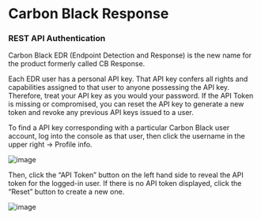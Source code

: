 # Carbon Black Response

### REST API Authentication

Carbon Black EDR (Endpoint Detection and Response) is the new name for the product formerly called CB Response.

Each EDR user has a personal API key. That API key confers all rights and capabilities assigned to that user to anyone possessing the API key. Therefore, treat your API key as you would your password. If the API Token is missing or compromised, you can reset the API key to generate a new token and revoke any previous API keys issued to a user.

To find a API key corresponding with a particular Carbon Black user account, log into the console as that user, then click the username in the upper right -> Profile info.

![image](https://user-images.githubusercontent.com/58112539/192383514-32b5765a-39bb-4226-98c5-06c1372fd874.png)

Then, click the “API Token” button on the left hand side to reveal the API token for the logged-in user. If there is no API token displayed, click the “Reset” button to create a new one.

![image](https://user-images.githubusercontent.com/58112539/192383560-0c5ea842-8d95-4b1b-9a4d-0788bc3abdfe.png)
